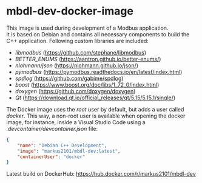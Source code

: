 # mbdl-dev-docker-image

This image is used during development of a Modbus application.  
It is based on Debian and contains all necessary components to build the C++ application. Following custom libraries are included:  
- _libmodbus_ (https://github.com/stephane/libmodbus)  
- _BETTER_ENUMS_ (https://aantron.github.io/better-enums/)  
- _nlohmann/json_ (https://nlohmann.github.io/json/)  
- _pymodbus_ (https://pymodbus.readthedocs.io/en/latest/index.html)  
- _spdlog_ (https://github.com/gabime/spdlog)  
- _boost_ (https://www.boost.org/doc/libs/1_72_0/index.html)  
- _doxygen_ (https://github.com/doxygen/doxygen)  
- _Qt_ (https://download.qt.io/official_releases/qt/5.15/5.15.1/single/)  

The Docker image uses the _root_ user by default, but adds a user called _docker_. This way, a non-root user is available when opening the docker image, for instance, inside a Visual Studio Code using a _.devcontainer/devcontainer.json_ file:
```json
{
	"name": "Debian C++ Development",
	"image": "markus2101/mbdl-dev:latest",
	"containerUser": "docker"
}
```  

Latest build on DockerHub: https://hub.docker.com/r/markus2101/mbdl-dev
